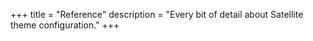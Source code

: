 +++
title = "Reference"
description = "Every bit of detail about Satellite theme configuration."
+++
